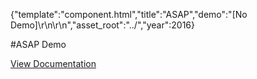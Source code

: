 {"template":"component.html","title":"ASAP","demo":"[No Demo]\r\n\r\n<!-- <a href=\"../site/extra/asap/\" target=\"_blank\">Launch the Demo</a> -->","asset_root":"../","year":2016}

 #ASAP Demo
<p class="back_link"><a href="http://beta.formstone.it/components/asap">View Documentation</a></p>